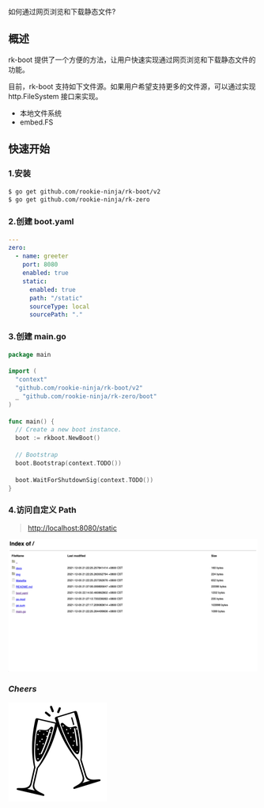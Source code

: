 如何通过网页浏览和下载静态文件?

## 概述
rk-boot 提供了一个方便的方法，让用户快速实现通过网页浏览和下载静态文件的功能。

目前，rk-boot 支持如下文件源。如果用户希望支持更多的文件源，可以通过实现 http.FileSystem 接口来实现。

- 本地文件系统
- embed.FS

## 快速开始
### 1.安装

```bash
$ go get github.com/rookie-ninja/rk-boot/v2
$ go get github.com/rookie-ninja/rk-zero
```

### 2.创建 boot.yaml
```yaml
---
zero:
  - name: greeter
    port: 8080
    enabled: true
    static:
      enabled: true
      path: "/static"
      sourceType: local
      sourcePath: "."
```

### 3.创建 main.go
```go
package main

import (
  "context"
  "github.com/rookie-ninja/rk-boot/v2"
  _ "github.com/rookie-ninja/rk-zero/boot"
)

func main() {
  // Create a new boot instance.
  boot := rkboot.NewBoot()

  // Bootstrap
  boot.Bootstrap(context.TODO())

  boot.WaitForShutdownSig(context.TODO())
}
```

### 4.访问自定义 Path
> [http://localhost:8080/static](http://localhost:8080/static)

![](../../../img/user-guide/gin/advanced/static-file-handler.png)

### _**Cheers**_
![](../../../img/user-guide/cheers.png)
